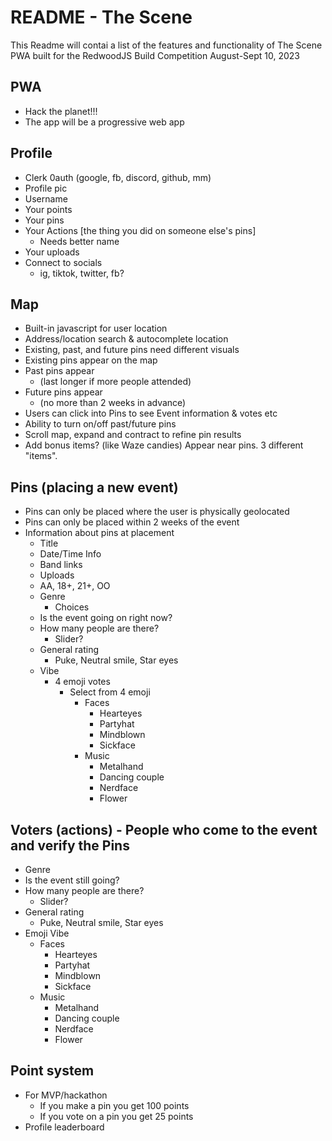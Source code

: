 # README - The Scene

This Readme will contai a list of the features and functionality of The Scene PWA built for the RedwoodJS Build Competition August-Sept 10, 2023

## PWA
- Hack the planet!!!
- The app will be a progressive web app

## Profile
- Clerk 0auth (google, fb, discord, github, mm)
- Profile pic
- Username
- Your points
- Your pins
- Your Actions [the thing you did on someone else's pins]
	- Needs better name
- Your uploads
- Connect to socials
	- ig, tiktok, twitter, fb?

## Map
- Built-in javascript for user location
- Address/location search & autocomplete location
- Existing, past, and future pins need different visuals
- Existing pins appear on the map
- Past pins appear
	- (last longer if more people attended)
- Future pins appear
	- (no more than 2 weeks in advance)
- Users can click into Pins to see Event information & votes etc
- Ability to turn on/off past/future pins
- Scroll map, expand and contract to refine pin results
- Add bonus items? (like Waze candies) Appear near pins. 3 different "items".

## Pins (placing a new event)
- Pins can only be placed where the user is physically geolocated
- Pins can only be placed within 2 weeks of the event
- Information about pins at placement
	- Title
	- Date/Time Info
	- Band links
	- Uploads
	- AA, 18+, 21+, OO
	- Genre
		- Choices
	- Is the event going on right now?
	- How many people are there?
		- Slider?
	- General rating
		- Puke, Neutral smile, Star eyes
	- Vibe
		- 4 emoji votes
			- Select from 4 emoji
				- Faces
					- Hearteyes
					- Partyhat
					- Mindblown
					- Sickface
				- Music
					- Metalhand
					- Dancing couple
					- Nerdface
					- Flower

## Voters (actions) - People who come to the event and verify the Pins
- Genre
- Is the event still going?
- How many people are there?
	- Slider?
- General rating
	- Puke, Neutral smile, Star eyes
- Emoji Vibe
	- Faces
		- Hearteyes
		- Partyhat
		- Mindblown
		- Sickface
	- Music
		- Metalhand
		- Dancing couple
		- Nerdface
		- Flower

## Point system
- For MVP/hackathon
	- If you make a pin you get 100 points
	- If you vote on a pin you get 25 points
- Profile leaderboard